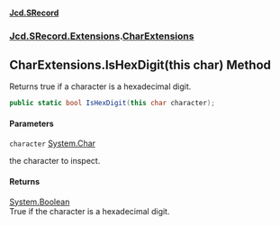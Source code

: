 #### [Jcd.SRecord](index.md 'index')
### [Jcd.SRecord.Extensions](Jcd.SRecord.Extensions.md 'Jcd.SRecord.Extensions').[CharExtensions](Jcd.SRecord.Extensions.CharExtensions.md 'Jcd.SRecord.Extensions.CharExtensions')

## CharExtensions.IsHexDigit(this char) Method

Returns true if a character is a hexadecimal digit.

```csharp
public static bool IsHexDigit(this char character);
```
#### Parameters

<a name='Jcd.SRecord.Extensions.CharExtensions.IsHexDigit(thischar).character'></a>

`character` [System.Char](https://docs.microsoft.com/en-us/dotnet/api/System.Char 'System.Char')

the character to inspect.

#### Returns
[System.Boolean](https://docs.microsoft.com/en-us/dotnet/api/System.Boolean 'System.Boolean')  
True if the character is a hexadecimal digit.